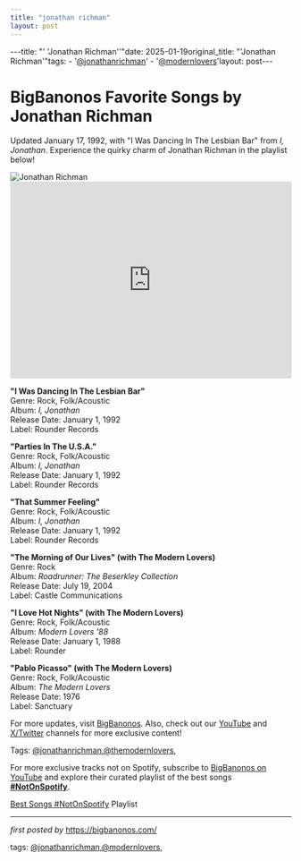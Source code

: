 ```yaml
---
title: "jonathan richman"
layout: post
---
```

---title: "' 'Jonathan Richman''"date: 2025-01-19original_title: "'Jonathan Richman'"tags:  - '[@jonathanrichman](/tags/jonathanrichman/)'  - '[@modernlovers](/tags/modernlovers/)'layout: post---<!-- Title of the Post --><h1 >BigBanonos Favorite Songs by Jonathan Richman</h1> <!-- Introductory Text --><p >Updated January 17, 1992, with "I Was Dancing In The Lesbian Bar" from <em>I, Jonathan</em>. Experience the quirky charm of Jonathan Richman in the playlist below!</p> <!-- Featured Image --><div > <img src="https://i.scdn.co/image/ab67616d0000b273dde31a0c569f68ed6362825a" alt="Jonathan Richman" /></div> <!-- Spotify Embed --><div > <iframe src="https://open.spotify.com/embed/playlist/1Rd77ZFlW1VnTV7Mnj2WfO?utm_source=generator" width="100%" height="352" frameborder="0" allowfullscreen="" allow="autoplay; clipboard-write; encrypted-media; fullscreen; picture-in-picture" loading="lazy"></iframe></div> <!-- Song Information --><div > <p><strong>"I Was Dancing In The Lesbian Bar"</strong><br> Genre: Rock, Folk/Acoustic<br> Album: <em>I, Jonathan</em><br> Release Date: January 1, 1992<br> Label: Rounder Records</p> <p><strong>"Parties In The U.S.A."</strong><br> Genre: Rock, Folk/Acoustic<br> Album: <em>I, Jonathan</em><br> Release Date: January 1, 1992<br> Label: Rounder Records</p> <p><strong>"That Summer Feeling"</strong><br> Genre: Rock, Folk/Acoustic<br> Album: <em>I, Jonathan</em><br> Release Date: January 1, 1992<br> Label: Rounder Records</p> <p><strong>"The Morning of Our Lives" (with The Modern Lovers)</strong><br> Genre: Rock<br> Album: <em>Roadrunner: The Beserkley Collection</em><br> Release Date: July 19, 2004<br> Label: Castle Communications</p> <p><strong>"I Love Hot Nights" (with The Modern Lovers)</strong><br> Genre: Rock, Folk/Acoustic<br> Album: <em>Modern Lovers '88</em><br> Release Date: January 1, 1988<br> Label: Rounder</p> <p><strong>"Pablo Picasso" (with The Modern Lovers)</strong><br> Genre: Rock, Folk/Acoustic<br> Album: <em>The Modern Lovers</em><br> Release Date: 1976<br> Label: Sanctuary</p></div> <!-- Footer Links --><div > <p>For more updates, visit <a href="https://bigbanonos.com/" target="_blank">BigBanonos</a>. Also, check out our <a href="https://www.youtube.com/[@BigBanonos](/tags/BigBanonos/)" target="_blank">YouTube</a> and <a href="https://x.com/bigbanonos" target="_blank">X/Twitter</a> channels for more exclusive content!</p></div> <!-- Tags --><p >Tags: [@jonathanrichman](/tags/jonathanrichman/),[@themodernlovers](/tags/themodernlovers/),</p><!--Subscribe and Playlist Links--><div>    <p>For more exclusive tracks not on Spotify, subscribe to <a href="https://www.youtube.com/[@BigBanonos](/tags/BigBanonos/)" target="_blank">BigBanonos on YouTube</a> and explore their curated playlist of the best songs <strong>[#NotOnSpotify](/tags/NotOnSpotify/)</strong>.</p>    <p><a href="https://www.youtube.com/playlist?list=PLtuNtuTatqI0kFahUCbtbfenC_ET5O_tr" target="_blank">Best Songs [#NotOnSpotify](/tags/NotOnSpotify/) Playlist<br /></a></p></div><hr /><p><em>first posted by</em> <a href="https://bigbanonos.com/" rel="noopener" target="_new">https://bigbanonos.com/</a></p><p>tags: [@jonathanrichman](/tags/jonathanrichman/),[@modernlovers](/tags/modernlovers/),</p>